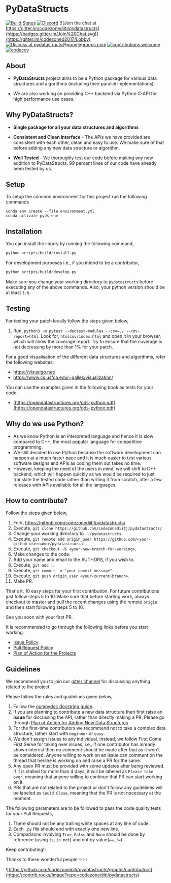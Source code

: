 PyDataStructs
=============

[![Build Status](https://github.com/codezonediitj/pydatastructs/actions/workflows/ci.yml/badge.svg)](https://github.com/codezonediitj/pydatastructs/actions) [![Discord](https://badgen.net/badge/icon/discord?icon=discord&label)](https://discord.gg/PwY7wQDG5G) [![Join the chat at https://gitter.im/codezonediitj/pydatastructs](https://badges.gitter.im/Join%20Chat.svg)](https://gitter.im/codezoned2017/Lobby) [![Discuss at pydatastructs@googlegroups.com](https://img.shields.io/badge/discuss-pydatastructs%40googlegroups.com-blue.svg)](https://groups.google.com/forum/#!forum/pydatastructs) [![contributions welcome](https://img.shields.io/badge/contributions-welcome-brightgreen.svg?style=flat)](https://github.com/codezonediitj/pydatastructs/pulls) [![codecov](https://codecov.io/gh/codezonediitj/pydatastructs/branch/master/graph/badge.svg)](https://codecov.io/gh/codezonediitj/pydatastructs)

About
-----

- **PyDataStructs** project aims to be a Python package for various data structures and algorithms (including their parallel implementations).

- We are also working on providing C++ backend via Python C-API for high performance use cases.

Why PyDataStructs?
-------------------

- **Single package for all your data structures and algorithms**

- **Consistent and Clean Interface** - The APIs we have provided are consistent with each other, clean and easy to use. We make sure of that before adding any new data structure or algorithm.

- **Well Tested** - We thoroughly test our code before making any new addition to PyDataStructs. 99 percent lines of our code have already been tested by us.

Setup
------------

To setup the common environment for this project
run the following commands

``` shell
conda env create --file environment.yml
conda activate pyds-env
```

Installation
------------

You can install the library by running the following command,

```python
python scripts/build/install.py
```

For development purposes i.e., if you intend to be a contributor,

```python
python scripts/build/develop.py
```

Make sure you change your working directory to `pydatastructs` before executing any of the above commands. Also, your python version should be at least `3.8`.

Testing
-------

For testing your patch locally follow the steps given below,

<!-- 1. Install [pytest-cov](https://pypi.org/project/pytest-cov/). Skip this step if you are already having the package. -->
1. Run, `python3 -m pytest --doctest-modules --cov=./ --cov-report=html`. Look for, `htmlcov/index.html` and open it in your browser, which will show the coverage report. Try to ensure that the coverage is not decreasing by more than 1% for your patch.

For a good visualisation of the different data structures and algorithms, refer the following websites:

- <https://visualgo.net/>
- <https://www.cs.usfca.edu/~galles/visualization/>

You can use the examples given in the following book as tests for your code:

- [https://opendatastructures.org/ods-python.pdf](https://opendatastructures.org/ods-python.pdf)

Why do we use Python?
------------------

- As we know Python is an interpreted language and hence it is slow compared to C++, the most popular language for competitive programming.
- We still decided to use Python because the software development can happen at a much faster pace and it is much easier to test various software designs and APIs as coding them out takes no time.
- However, keeping the need of the users in mind, we will shift to C++ backend,  which will happen quickly as we would be required to just translate the tested code rather than writing it from scratch, after a few releases with APIs available for all the languages.

How to contribute?
------------------

Follow the steps given below,

1. Fork, <https://github.com/codezonediitj/pydatastructs/>
2. Execute, `git clone https://github.com/codezonediitj/pydatastructs/`
3. Change your working directory to `../pydatastructs`.
4. Execute, `git remote add origin_user https://github.com/<your-github-username>/pydatastructs/`
5. Execute, `git checkout -b <your-new-branch-for-working>`.
6. Make changes to the code.
7. Add your name and email to the AUTHORS, if you wish to.
8. Execute, `git add .`.
9. Execute, `git commit -m "your-commit-message"`.
10. Execute, `git push origin_user <your-current-branch>`.
11. Make PR.

That's it, 10 easy steps for your first contribution. For future contributions just follow steps 5 to 10. Make sure that before starting work, always checkout to master and pull the recent changes using the remote `origin` and then start following steps 5 to 10.

See you soon with your first PR.

It is recommended to go through the following links before you start working.

- [Issue Policy](https://github.com/codezonediitj/pydatastructs/wiki/Issue-Policy)
- [Pull Request Policy](https://github.com/codezonediitj/pydatastructs/wiki/Pull-Request-Policy)
- [Plan of Action for the Projects](https://github.com/codezonediitj/pydatastructs/wiki/Plan-of-Action-for-the-Projects)

Guidelines
----------

We recommend you to join our [gitter channel](https://gitter.im/codezoned2017/Lobby) for discussing anything related to the project.

Please follow the rules and guidelines given below,

1. Follow the [numpydoc docstring guide](https://numpydoc.readthedocs.io/en/latest/format.html).
2. If you are planning to contribute a new data structure then first raise an **issue** for discussing the API, rather than directly making a PR. Please go through [Plan of Action for Adding New Data Structures](https://github.com/codezonediitj/pydatastructs/wiki/Plan-of-Action-for-Adding-New-Data-Structures)
3. For the first-time contributors we recommend not to take a complex data structure, rather start with `beginner` or `easy`.
4. We don't assign issues to any individual. Instead, we follow First Come First Serve for taking over issues, i.e., if one contributor has already shown interest then no comment should be made after that as it won't be considered. Anyone willing to work on an issue can comment on the thread that he/she is working on and raise a PR for the same.
5. Any open PR must be provided with some updates after being reviewed. If it is stalled for more than 4 days, it will be labeled as `Please take over`, meaning that anyone willing to continue that PR can start working on it.
6. PRs that are not related to the project or don't follow any guidelines will be labeled as `Could Close`, meaning that the PR is not necessary at the moment.

The following parameters are to be followed to pass the code quality tests for your Pull Requests,

1. There should not be any trailing white spaces at any line of code.
2. Each `.py` file should end with exactly one new line.
3. Comparisons involving `True`, `False` and `None` should be done by
reference (using `is`, `is not`) and not by value(`==`, `!=`).

Keep contributing!!

Thanks to these wonderful people ✨✨:

![https://github.com/codezonediitj/pydatastructs/graphs/contributors](https://contrib.rocks/image?repo=codezonediitj/pydatastructs)
